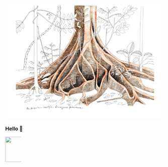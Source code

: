 
![Cover](https://github.com/FrederickChenot/FrederickChenot/blob/main/img/francisHalle.jpg)

### Hello 👋

<p style='text-align: center; width: 10%'>
	<img src="https://media.giphy.com/media/E8BKRmebpiire/giphy.gif"  width="150" height="80">
</p>
